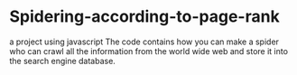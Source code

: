 # Spidering-according-to-page-rank
a project using javascript
The code contains how you can make a spider who can crawl all the information from the world wide web and store it into the search engine database.
